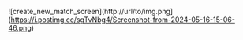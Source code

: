 ![create_new_match_screen](http://url/to/img.png](https://i.postimg.cc/sgTvNbg4/Screenshot-from-2024-05-16-15-06-46.png)
